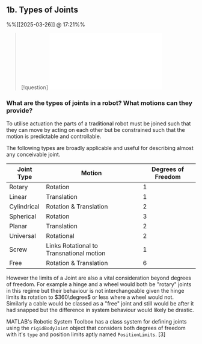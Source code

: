 
## 1b. Types of Joints
%%[[2025-03-26]] @ 17:21%%

> [!question] 
> ![1b. What are the types of joints in a robot? What motions can they provide?](Questions.md#1b.%20What%20are%20the%20types%20of%20joints%20in%20a%20robot?%20What%20motions%20can%20they%20provide?)

### What are the types of joints in a robot? What motions can they provide?

To utilise actuation the parts of a traditional robot must be joined such that they can move by acting on each other but be constrained such that the motion is predictable and controllable. 

The following types are broadly applicable and useful for describing almost any conceivable joint.

| Joint Type  | Motion                                   | Degrees of Freedom |
| ----------- | ---------------------------------------- | ------------------ |
| Rotary      | Rotation                                 | 1                  |
| Linear      | Translation                              | 1                  |
| Cylindrical | Rotation & Translation                   | 2                  |
| Spherical   | Rotation                                 | 3                  |
| Planar      | Translation                              | 2                  |
| Universal   | Rotational                               | 2                  |
| Screw       | Links Rotational to Transnational motion | 1                  |
| Free        | Rotation & Translation                   | 6                  |

However the limits  of a Joint are also a vital consideration beyond degrees of freedom. For example a hinge and a wheel would both be "rotary" joints in this regime but their behaviour is not interchangeable given the hinge limits its rotation to $360\degree$ or less where a wheel would not. Similarly a cable would be classed as a "free" joint and still would be after it had snapped but the difference in system behaviour would likely be drastic.

MATLAB's Robotic System Toolbox has a class system for defining joints using the `rigidBodyJoint` object that considers both degrees of freedom with it's `type` and position limits aptly named `PositionLimits`. [3]
